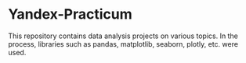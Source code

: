 # Yandex-Practicum
 This repository contains data analysis projects on various topics. In the process, libraries such as pandas, matplotlib, seaborn, plotly, etc. were used.
